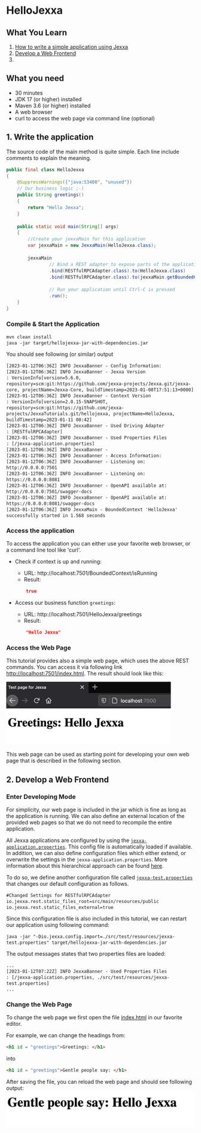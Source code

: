 # HelloJexxa

## What You Learn

1.  [How to write a simple application using Jexxa](#1-Write-the-application)
2.  [Develop a Web Frontend](#2-Develop-a-Web-Frontend)
3. 
## What you need

*   30 minutes
*   JDK 17 (or higher) installed 
*   Maven 3.6 (or higher) installed
*   A web browser
*   curl to access the web page via command line (optional)

## 1. Write the application

The source code of the main method is quite simple. Each line include comments to explain the meaning.  

```java     
public final class HelloJexxa
{
    @SuppressWarnings({"java:S3400", "unused"})
    // Our business logic ;-)
    public String greetings()
    {
        return "Hello Jexxa";
    }

    public static void main(String[] args)
    {
        //Create your jexxaMain for this application
        var jexxaMain = new JexxaMain(HelloJexxa.class);

        jexxaMain
                // Bind a REST adapter to expose parts of the application
                .bind(RESTfulRPCAdapter.class).to(HelloJexxa.class)               // Get greetings: http://localhost:7501/HelloJexxa/greetings
                .bind(RESTfulRPCAdapter.class).to(jexxaMain.getBoundedContext())  // Get stats: http://localhost:7501/BoundedContext/isRunning

                // Run your application until Ctrl-C is pressed
                .run();
    }
}
```

### Compile & Start the Application
```console                                                          
mvn clean install
java -jar target/hellojexxa-jar-with-dependencies.jar
```
You should see following (or similar) output
```console
[2023-01-12T06:36Z] INFO JexxaBanner - Config Information: 
[2023-01-12T06:36Z] INFO JexxaBanner - Jexxa Version                  : VersionInfo[version=5.6.0, repository=scm:git:https://github.com/jexxa-projects/Jexxa.git/jexxa-core, projectName=Jexxa-Core, buildTimestamp=2023-01-08T17:51:13+0000]
[2023-01-12T06:36Z] INFO JexxaBanner - Context Version                : VersionInfo[version=2.0.15-SNAPSHOT, repository=scm:git:https://github.com/jexxa-projects/JexxaTutorials.git/hellojexxa, projectName=HelloJexxa, buildTimestamp=2023-01-11 08:42]
[2023-01-12T06:36Z] INFO JexxaBanner - Used Driving Adapter           : [RESTfulRPCAdapter]
[2023-01-12T06:36Z] INFO JexxaBanner - Used Properties Files          : [/jexxa-application.properties]
[2023-01-12T06:36Z] INFO JexxaBanner - 
[2023-01-12T06:36Z] INFO JexxaBanner - Access Information: 
[2023-01-12T06:36Z] INFO JexxaBanner - Listening on: http://0.0.0.0:7501
[2023-01-12T06:36Z] INFO JexxaBanner - Listening on: https://0.0.0.0:8081
[2023-01-12T06:36Z] INFO JexxaBanner - OpenAPI available at: http://0.0.0.0:7501/swagger-docs
[2023-01-12T06:36Z] INFO JexxaBanner - OpenAPI available at: https://0.0.0.0:8081/swagger-docs
[2023-01-12T06:36Z] INFO JexxaMain - BoundedContext 'HelloJexxa' successfully started in 1.568 seconds
```

### Access the application
To access the application you can either use your favorite web browser, or a command line tool like 'curl'. 

*   Check if context is up and running:
    *   URL: http://localhost:7501/BoundedContext/isRunning
    *   Result:
    ```Json 
        true
    ```
    
*   Access our business function `greetings`:
    *   URL: http://localhost:7501/HelloJexxa/greetings
    *   Result: 
    ```Json 
        "Hello Jexxa" 
    ```
### Access the Web Page
This tutorial provides also a simple web page, which uses the above REST commands. You can access it via following link [http://localhost:7501/index.html](http://localhost:7501/index.html). The result should look like this:

![Webpage](images/Webpage.jpg)

This web page can be used as starting point for developing your own web page that is described in the following section. 

## 2. Develop a Web Frontend

### Enter Developing Mode
For simplicity, our web page is included in the jar which is fine as long as the application is running. We can also define an external location of the provided web pages so that we do not need to recompile the entire application.

All Jexxa applications are configured by using the [`jexxa-application.properties`](src/main/resources/jexxa-application.properties). This config file is automatically loaded if available. 
In addition, we can also define configuration files which either extend, or overwrite the settings in the `jexxa-application.properties`. More information about this hierarchical approach can be found [here](https://jexxa-projects.github.io/Jexxa/jexxa_reference.html#_properties_files).

To do so, we define another configuration file called [`jexxa-test.properties`](src/test/resources/jexxa-test.properties) that changes our default configuration as follows.
```properties                                                          
#Changed Settings for RESTfulRPCAdapter
io.jexxa.rest.static_files_root=src/main/resources/public
io.jexxa.rest.static_files_external=true
```

Since this configuration file is also included in this tutorial, we can restart our application using following command: 
```console                                                          
java -jar "-Dio.jexxa.config.import=./src/test/resources/jexxa-test.properties" target/hellojexxa-jar-with-dependencies.jar
```
The output messages states that two properties files are loaded: 
```console
...
[2023-01-12T07:22Z] INFO JexxaBanner - Used Properties Files          : [/jexxa-application.properties, ./src/test/resources/jexxa-test.properties]
...
```

### Change the Web Page 

To change the web page we first open the file [index.html](src/main/resources/public/index.html) in our favorite editor.  

For example, we can change the headings from: 
```html
<h1 id = "greetings">Greetings: </h1>
```
into 
```html
<h1 id = "greetings">Gentle people say: </h1>
```

After saving the file, you can reload the web page and should see following output:
![](images/ChangedWebPage.png)
